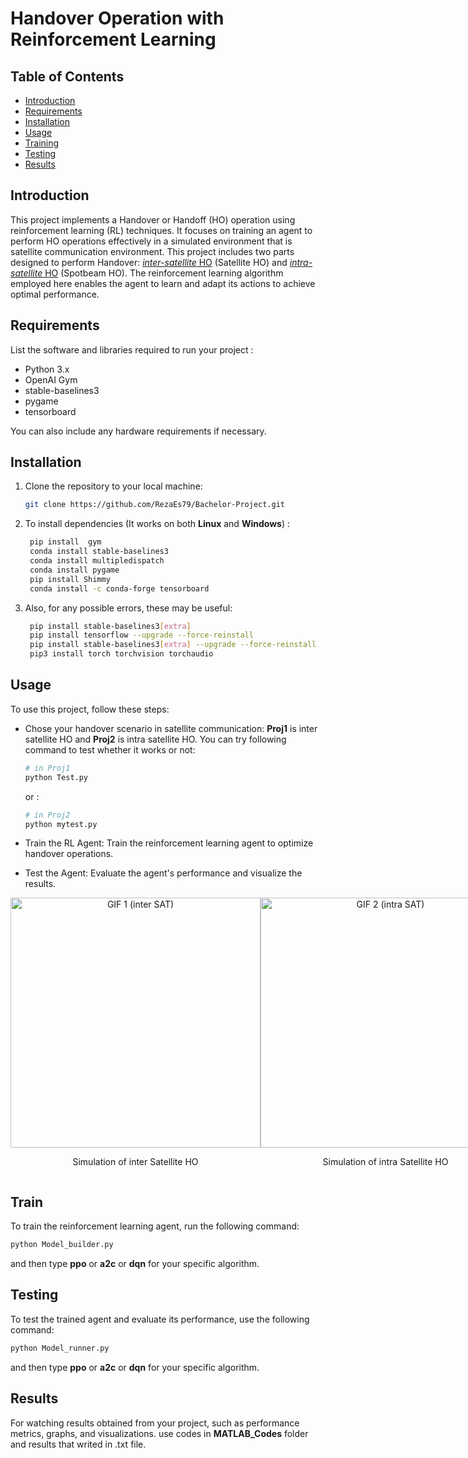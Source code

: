 # Handover Operation with Reinforcement Learning
## Table of Contents
- [Introduction](#introduction)
- [Requirements](#requirements)
- [Installation](#installation)
- [Usage](#usage)
- [Training](#training)
- [Testing](#testing)
- [Results](#results)

## Introduction
This project implements a Handover or Handoff (HO) operation using reinforcement learning (RL) techniques. It focuses on training an agent to perform HO operations effectively in a simulated environment that is satellite communication environment. This project includes two parts designed to perform Handover: <u>*inter-satellite* HO</u> (Satellite HO) and <u>*intra-satellite* HO</u> (Spotbeam HO). The reinforcement learning algorithm employed here enables the agent to learn and adapt its actions to achieve optimal performance.

## Requirements
List the software and libraries required to run your project :
- Python 3.x
- OpenAI Gym
- stable-baselines3
- pygame
- tensorboard

You can also include any hardware requirements if necessary.

## Installation
1. Clone the repository to your local machine:

   ```bash
   git clone https://github.com/RezaEs79/Bachelor-Project.git

2. To install dependencies (It works on both **Linux** and **Windows**) :
   ```bash
    pip install  gym
    conda install stable-baselines3
    conda install multipledispatch
    conda install pygame
    pip install Shimmy
    conda install -c conda-forge tensorboard

3. Also, for any possible errors, these may be useful:
   ```bash
    pip install stable-baselines3[extra]
    pip install tensorflow --upgrade --force-reinstall
    pip install stable-baselines3[extra] --upgrade --force-reinstall
    pip3 install torch torchvision torchaudio
## Usage
To use this project, follow these steps:

- Chose your handover scenario in satellite communication: **Proj1** is inter satellite HO and **Proj2** is intra satellite HO. You can try following command to test whether it works or not:
    ```bash
    # in Proj1
    python Test.py
    ```
    or :
    ```bash
    # in Proj2
    python mytest.py
    ```
- Train the RL Agent: Train the reinforcement learning agent to optimize handover operations.

- Test the Agent: Evaluate the agent's performance and visualize the results.

<div style="display: flex; justify-content: space-between;">
  <div style="text-align: center;">
    <img src="resources/satellite_Model.gif" alt="GIF 1 (inter SAT)" style="width: 400px;">
    <p>Simulation of inter Satellite HO</p>
  </div>
  <div style="text-align: center;">
    <img src="resources/spotbeam_Model.gif" alt="GIF 2 (intra SAT)" style="width: 400px;">
    <p>Simulation of intra Satellite HO</p>
  </div>
</div>


## Train
To train the reinforcement learning agent, run the following command:
   ```bash
   python Model_builder.py
   ```
and then type **ppo** or **a2c** or **dqn** for your specific algorithm.
## Testing
To test the trained agent and evaluate its performance, use the following command:
   ```bash
   python Model_runner.py
   ```
and then type **ppo** or **a2c** or **dqn** for your specific algorithm.
## Results
For watching results obtained from your project, such as performance metrics, graphs, and visualizations. use codes in **MATLAB_Codes** folder and results that writed in .txt file.